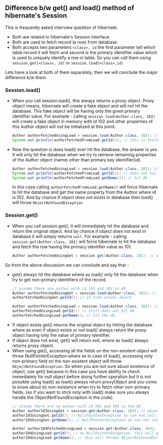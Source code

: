 ## Difference b/w get() and load() method of hibernate's Session
This is frequently asked interview question of hibernate.
* Both are related to hibernate's Session interface.
* Both are used to fetch record (a row) from database. 
* Both accepts two parameters `<class>, id` the first parameter tell which table record it will fetch and second is the primary identifier value which is used to uniquely identify a row in table. So you can call them using `session.get(<class>, id)` or `session.load(<class>,id)`

Lets have a look at both of them separately, then we will conclude the major difference b/w them.

### Session.load()
* When you call session.load(), this always returns a proxy object. Proxy object means, hibernate will create a fake object and will not hit the database. This fake object will be having only the given primary identifier value. For example - calling `session.load(Author.class, 102)` will create a fake object in memory with id 102 and other properties of this Author object will not be initialized at this point.
  ```java
  Author authorFetchedUsingLoad = session.load(Author.class, 102); // authorFetchedUsingLoad is proxy object
  System.out.println(authorFetchedFromLoad.getId()); // this is fetching id from proxy obj not database
  ```
* Now the question is does load() ever hit the database, the answer is yes. It will only hit the database when we try to retrieve remaining properties of the Author object (name) other than primary key identifier(id).
  ```java
  Author authorFetchedUsingLoad = session.load(Author.class, 102); // does not hit db
  System.out.println(authorFetchedFromLoad.getId()); // does not hit db
  System.out.println(authorFetchedFromLoad.getName()); // hit db
  ```
  In this case calling `authorFetchedFromLoad.getName()` will force hibernate to hit the database and get the name property from the Author where id is 102. And by chance if object does not exists in database then load() will throw `ObjectNotFoundException`
  
### Session.get()
* When you call session.get(), it will immediately hit the database and return the original object. And by chance if object does not exist in database it will simply returns `null`. For example - calling `session.get(Author.class, 101)` will force hibernate to hit the database and fetch the row having the primary identifier value as 101. 
  ```java
  Author authorFetchedUsingGet = session.get(Author.class, 101); // authorFetchedUsingGet is actual object fetched from db
  ```

So from the above discussion we can conclude and say that -
* get() always hit the database where as load() only hit the database when try to get non-primary identifiers of the record.
  ```java
  // assume there are author with id 101 and 102 in db
  Author authorFetchedUsingGet = session.load(Author.class, 101); // immediately hit db
  authorFetchedUsingGet.getId(); // id from actual object
  
  Author authorFetchedUsingLoad = session.load(Author.class, 102); // does not hit db, instead returns proxy obj
  authorFetchedUsingLoad.getId(); // still does not hit db
  authorFetchedUsingLoad.getName(); // hit the db
  ```
* If object exists get() returns the original object by hitting the database where as even if object exists or not load() always return the proxy object having only the value of primary identifier.
* If object does not exist, get() will return null, where as load() always returns proxy object.
* When using get(), accessing all the fields on the non-existent object will throw NullPointerException where as in case of load(), accessing only non-primary field on the non-existent object will throw `ObjectNotFoundException`. So when you are not sure about existence of object, use get() because in this case you have abililty to check immediately for null object before doing further operation but it is not possible using load() as load() always return proxyObject and you come to know about its non-existence when try to fetch other non-primary fields. (so if you want to stick only with load() make sure you always handle the ObjectNotFoundException in the code).
  ```java
  // assume there are no author with id 103 amd 104 in the db
  Author author103UsingGet = session.get(Author.class, 103); // object is null
  author103UsingGet.getId(); // NullPointerException as can not call any operation on null
  author103UsingGet.getName(); // NullPointerException as can not call any operation on null
  
  Author author104FetchedUsingLoad = session.get(Author.class, 104); // object is proxy object
  author104UsingLoad.getId(); // no NullPointerException. this will give 104, as proxy object has only give primary id value.
  author104UsingLoad.getName(); // this will thrown ObjectNotFoundException because calling non-primary field will hit db.
  ```
